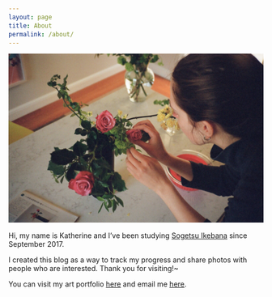 ```yaml
---
layout: page
title: About
permalink: /about/
---
```


![me placing an arrangement](/assets/me.png)

Hi, my  name is Katherine and I’ve been studying [Sogetsu Ikebana](https://www.sogetsu.or.jp/e/about/) since September 2017. 

I created this blog as a way to track my progress and share photos with people who are interested. Thank you for visiting!~

You can visit my art portfolio [here](http://www.katherinefrazer.com) and email me [here](mailto:kfrazer@mac.com).